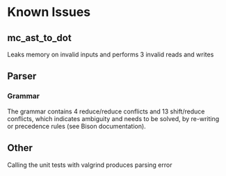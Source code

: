 # Known Issues

## mc_ast_to_dot

Leaks memory on invalid inputs and performs 3 invalid reads and writes

## Parser

### Grammar

The grammar contains 4 reduce/reduce conflicts and 13 shift/reduce conflicts, which indicates ambiguity and needs to be solved, by re-writing or precedence rules (see Bison documentation).

## Other

Calling the unit tests with valgrind produces parsing error

